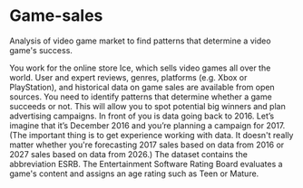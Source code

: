 # Game-sales
Analysis of video game market to find patterns that determine a video game's success.

You work for the online store Ice, which sells video games all over the world. User and expert reviews, genres, platforms (e.g. Xbox or PlayStation), and historical data on game sales are available from open sources. You need to identify patterns that determine whether a game succeeds or not. This will allow you to spot potential big winners and plan advertising campaigns.
In front of you is data going back to 2016. Let’s imagine that it’s December 2016 and you’re planning a campaign for 2017.
(The important thing is to get experience working with data. It doesn't really matter whether you're forecasting 2017 sales based on data from 2016 or 2027 sales based on data from 2026.)
The dataset contains the abbreviation ESRB. The Entertainment Software Rating Board evaluates a game's content and assigns an age rating such as Teen or Mature.
